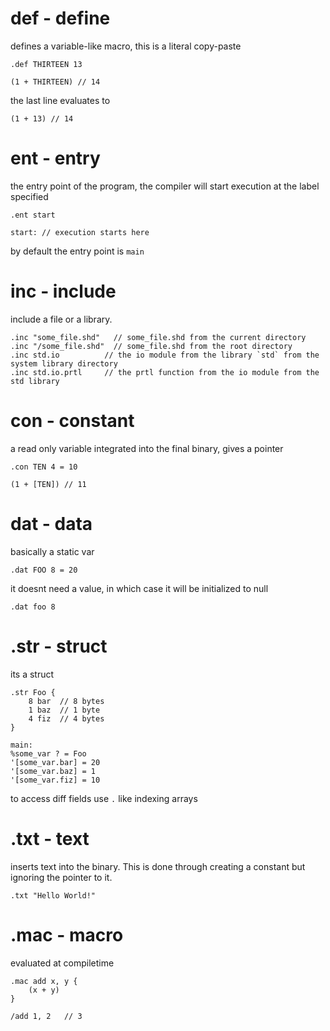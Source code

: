 # def - define
defines a variable-like macro, this is a literal copy-paste
```
.def THIRTEEN 13

(1 + THIRTEEN) // 14
```
the last line evaluates to
```
(1 + 13) // 14
```

# ent - entry
the entry point of the program, the compiler will start execution at the label specified
```
.ent start

start: // execution starts here
```
by default the entry point is `main`


# inc - include
include a file or a library.

```
.inc "some_file.shd"   // some_file.shd from the current directory
.inc "/some_file.shd"  // some_file.shd from the root directory
.inc std.io          // the io module from the library `std` from the system library directory
.inc std.io.prtl     // the prtl function from the io module from the std library
```


# con - constant
a read only variable integrated into the final binary, gives a pointer
```
.con TEN 4 = 10 

(1 + [TEN]) // 11
```


# dat - data
basically a static var
```
.dat FOO 8 = 20
```

it doesnt need a value, in which case it will be initialized to null  
```
.dat foo 8
```


# .str - struct 
its a struct
```
.str Foo {
    8 bar  // 8 bytes
    1 baz  // 1 byte 
    4 fiz  // 4 bytes
}

main:
%some_var ? = Foo 
'[some_var.bar] = 20
'[some_var.baz] = 1
'[some_var.fiz] = 10
```

to access diff fields use `.` like indexing arrays


# .txt - text
inserts text into the binary. This is done through creating a constant but ignoring the pointer to it.
```
.txt "Hello World!"
```

# .mac - macro
evaluated at compiletime
```
.mac add x, y {
    (x + y)
}

/add 1, 2   // 3
```
